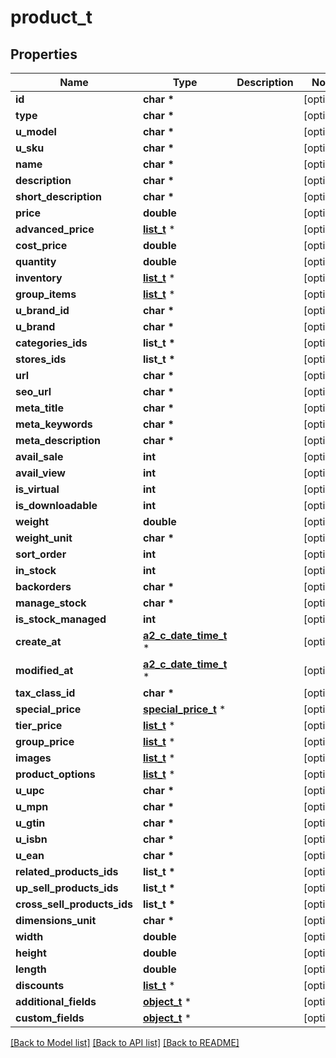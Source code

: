# product_t

## Properties
Name | Type | Description | Notes
------------ | ------------- | ------------- | -------------
**id** | **char \*** |  | [optional] 
**type** | **char \*** |  | [optional] 
**u_model** | **char \*** |  | [optional] 
**u_sku** | **char \*** |  | [optional] 
**name** | **char \*** |  | [optional] 
**description** | **char \*** |  | [optional] 
**short_description** | **char \*** |  | [optional] 
**price** | **double** |  | [optional] 
**advanced_price** | [**list_t**](product_advanced_price.md) \* |  | [optional] 
**cost_price** | **double** |  | [optional] 
**quantity** | **double** |  | [optional] 
**inventory** | [**list_t**](product_inventory.md) \* |  | [optional] 
**group_items** | [**list_t**](product_group_item.md) \* |  | [optional] 
**u_brand_id** | **char \*** |  | [optional] 
**u_brand** | **char \*** |  | [optional] 
**categories_ids** | **list_t \*** |  | [optional] 
**stores_ids** | **list_t \*** |  | [optional] 
**url** | **char \*** |  | [optional] 
**seo_url** | **char \*** |  | [optional] 
**meta_title** | **char \*** |  | [optional] 
**meta_keywords** | **char \*** |  | [optional] 
**meta_description** | **char \*** |  | [optional] 
**avail_sale** | **int** |  | [optional] 
**avail_view** | **int** |  | [optional] 
**is_virtual** | **int** |  | [optional] 
**is_downloadable** | **int** |  | [optional] 
**weight** | **double** |  | [optional] 
**weight_unit** | **char \*** |  | [optional] 
**sort_order** | **int** |  | [optional] 
**in_stock** | **int** |  | [optional] 
**backorders** | **char \*** |  | [optional] 
**manage_stock** | **char \*** |  | [optional] 
**is_stock_managed** | **int** |  | [optional] 
**create_at** | [**a2_c_date_time_t**](a2_c_date_time.md) \* |  | [optional] 
**modified_at** | [**a2_c_date_time_t**](a2_c_date_time.md) \* |  | [optional] 
**tax_class_id** | **char \*** |  | [optional] 
**special_price** | [**special_price_t**](special_price.md) \* |  | [optional] 
**tier_price** | [**list_t**](product_tier_price.md) \* |  | [optional] 
**group_price** | [**list_t**](product_group_price.md) \* |  | [optional] 
**images** | [**list_t**](image.md) \* |  | [optional] 
**product_options** | [**list_t**](product_option.md) \* |  | [optional] 
**u_upc** | **char \*** |  | [optional] 
**u_mpn** | **char \*** |  | [optional] 
**u_gtin** | **char \*** |  | [optional] 
**u_isbn** | **char \*** |  | [optional] 
**u_ean** | **char \*** |  | [optional] 
**related_products_ids** | **list_t \*** |  | [optional] 
**up_sell_products_ids** | **list_t \*** |  | [optional] 
**cross_sell_products_ids** | **list_t \*** |  | [optional] 
**dimensions_unit** | **char \*** |  | [optional] 
**width** | **double** |  | [optional] 
**height** | **double** |  | [optional] 
**length** | **double** |  | [optional] 
**discounts** | [**list_t**](discount.md) \* |  | [optional] 
**additional_fields** | [**object_t**](.md) \* |  | [optional] 
**custom_fields** | [**object_t**](.md) \* |  | [optional] 

[[Back to Model list]](../README.md#documentation-for-models) [[Back to API list]](../README.md#documentation-for-api-endpoints) [[Back to README]](../README.md)


